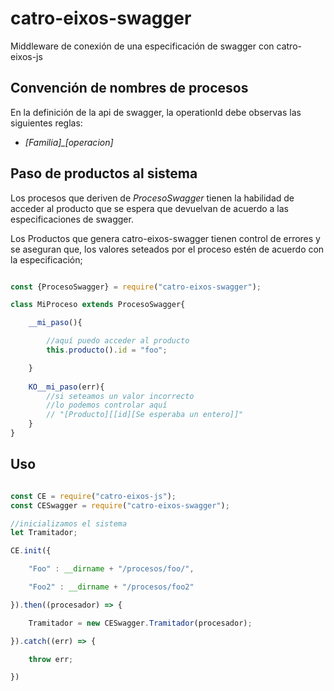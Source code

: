 # catro-eixos-swagger

Middleware de conexión de una especificación de swagger con catro-eixos-js

## Convención de nombres de procesos

En la definición de la api de swagger, la operationId debe observas las siguientes reglas:

- *[Familia]_[operacion]*

## Paso de productos al sistema

Los procesos que deriven de *ProcesoSwagger* tienen la habilidad de acceder al producto que 
se espera que devuelvan de acuerdo a las especificaciones de swagger. 

Los Productos que genera catro-eixos-swagger tienen control de errores y se aseguran que, los valores seteados
por el proceso estén de acuerdo con la especificación;

```js

const {ProcesoSwagger} = require("catro-eixos-swagger");

class MiProceso extends ProcesoSwagger{

    __mi_paso(){

        //aquí puedo acceder al producto
        this.producto().id = "foo";

    }
    
    KO__mi_paso(err){
        //si seteamos un valor incorrecto
        //lo podemos controlar aquí
        // "[Producto][[id][Se esperaba un entero]]"
    }
}

```


## Uso

```js

const CE = require("catro-eixos-js");
const CESwagger = require("catro-eixos-swagger");

//inicializamos el sistema
let Tramitador;

CE.init({

    "Foo" : __dirname + "/procesos/foo/",

    "Foo2" : __dirname + "/procesos/foo2"

}).then((procesador) => {

    Tramitador = new CESwagger.Tramitador(procesador);

}).catch((err) => {

    throw err;

})


```
